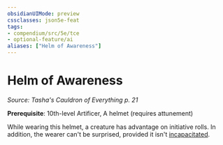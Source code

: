 ```yaml
---
obsidianUIMode: preview
cssclasses: json5e-feat
tags:
- compendium/src/5e/tce
- optional-feature/ai
aliases: ["Helm of Awareness"]
---
```

# Helm of Awareness
*Source: Tasha's Cauldron of Everything p. 21*  

**Prerequisite**: 10th-level Artificer, A helmet (requires attunement)

While wearing this helmet, a creature has advantage on initiative rolls. In addition, the wearer can't be surprised, provided it isn't [incapacitated](/compendium/rules/conditions.md#incapacitated).
